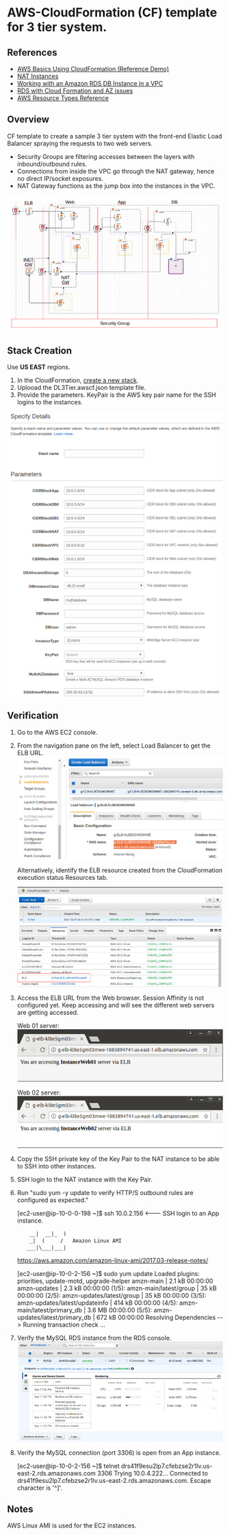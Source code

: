 # AWS-CloudFormation (CF) template for 3 tier system.

References
---------------------

* [AWS Basics Using CloudFormation (Reference Demo)](https://github.com/vancluever/aws-basics-using-cloudformation)
* [NAT Instances](http://docs.aws.amazon.com/AmazonVPC/latest/UserGuide/VPC_NAT_Instance.html)
* [Working with an Amazon RDS DB Instance in a VPC](http://docs.aws.amazon.com/AmazonRDS/latest/UserGuide/USER_VPC.WorkingWithRDSInstanceinaVPC.html)
* [RDS with Cloud Formation and AZ issues](https://stackoverflow.com/questions/33722394/rds-with-cloud-formation-and-az-issues)
* [AWS Resource Types Reference](http://docs.aws.amazon.com/AWSCloudFormation/latest/UserGuide/aws-template-resource-type-ref.html)

Overview
---------------------
CF template to create a sample 3 tier system with the front-end Elastic Load Balancer spraying the requests to two web servers.

* Security Groups are filtering accesses between the layers with inbound/outbound rules.
* Connections from inside the VPC go through the NAT gateway, hence no direct IP/socket exposures.
* NAT Gateway functions as the jump box into the instances in the VPC.

![alt text](https://github.com/oonisim/AWS-CloudFormation/blob/master/snapshots/DL.png)

Stack Creation
---------------------
Use **US EAST** regions.

1. In the CloudFormation, [create a new stack](https://us-east-2.console.aws.amazon.com/cloudformation/home?region=us-east-2#/stacks/new).
2. Uplooad the DL3Tier.awscf.json template file.
3. Provide the parameters. KeyPair is the AWS key pair name for the SSH logins to the instances.

![alt text](https://github.com/oonisim/AWS-CloudFormation/blob/master/snapshots/DL.parameters.png)


Verification
---------------------
1. Go to the AWS EC2 console.
2. From the navigation pane on the left, select Load Balancer to get the ELB URL.
![](https://github.com/oonisim/AWS-CloudFormation/blob/master/snapshots/ELBDNS.png)

    Alternatively, identify the ELB resource created from the CloudFormation execution status Resources tab.

    ![](https://github.com/oonisim/AWS-CloudFormation/blob/master/snapshots/CF.Status.Resources.png)

3. Access the ELB URL from the Web browser.
Session Affinity is not configured yet. Keep accessing and will see the different web servers are getting accessed.

    Web 01 server:<br>
    ![](https://github.com/oonisim/AWS-CloudFormation/blob/master/snapshots/ELB2Web01.png)

    Web 02 server:<br>
    ![](https://github.com/oonisim/AWS-CloudFormation/blob/master/snapshots/ELB2Web02.png)

4. Copy the SSH private key of the Key Pair to the NAT instance to be able to SSH into other instances.
5. SSH login to the NAT instance with the Key Pair.
6. Run "sudo yum -y update to verify HTTP/S outbound rules are configured as expected."

    [ec2-user@ip-10-0-0-198 ~]$ ssh 10.0.2.156  <--- SSH login to an App instance.

           __|  __|_  )
           _|  (     /   Amazon Linux AMI
          ___|\___|___|

    https://aws.amazon.com/amazon-linux-ami/2017.03-release-notes/

    [ec2-user@ip-10-0-2-156 ~]$ sudo yum update
    Loaded plugins: priorities, update-motd, upgrade-helper
    amzn-main                                                                                                                                                                                    | 2.1 kB  00:00:00
    amzn-updates                                                                                                                                                                                 | 2.3 kB  00:00:00
    (1/5): amzn-main/latest/group                                                                                                                                                                |  35 kB  00:00:00
    (2/5): amzn-updates/latest/group                                                                                                                                                             |  35 kB  00:00:00
    (3/5): amzn-updates/latest/updateinfo                                                                                                                                                        | 414 kB  00:00:00
    (4/5): amzn-main/latest/primary_db                                                                                                                                                           | 3.6 MB  00:00:00
    (5/5): amzn-updates/latest/primary_db                                                                                                                                                        | 672 kB  00:00:00
    Resolving Dependencies
    --> Running transaction check
    ...

7. Verify the MySQL RDS instance from the RDS console.
    ![MySQL](https://github.com/oonisim/AWS-CloudFormation/blob/master/snapshots/RDSInsance.png)

8. Verify the MySQL connection (port 3306) is open from an App instance.

    [ec2-user@ip-10-0-2-156 ~]$ telnet drs41f9esu2lp7.cfebzse2r1lv.us-east-2.rds.amazonaws.com 3306
    Trying 10.0.4.222...
    Connected to drs41f9esu2lp7.cfebzse2r1lv.us-east-2.rds.amazonaws.com.
    Escape character is '^]'.



Notes
---------------------
AWS Linux AMI is used for the EC2 instances.


